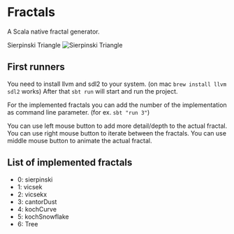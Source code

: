 # Fractals 
A Scala native fractal generator.

Sierpinski Triangle
![Sierpinski 
Triangle](https://github.com/smithandrewl/fractals/raw/master/docs/images/sierpinski.png)

## First runners
You need to install llvm and sdl2 to your system. (on mac `brew install llvm sdl2` works)
After that `sbt run` will start and run the project.

For the implemented fractals you can add the number of the implementation as command line parameter. (for ex. `sbt "run 3"`)

You can use left mouse button to add more detail/depth to the actual fractal.
You can use right mouse button to iterate between the fractals.
You can use middle mouse button to animate the actual fractal.

## List of implemented fractals

 - 0: sierpinski
 - 1: vicsek
 - 2: vicsekx
 - 3: cantorDust
 - 4: kochCurve
 - 5: kochSnowflake
 - 6: Tree
